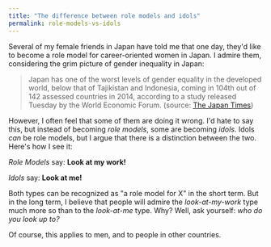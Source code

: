 ```yaml
---
title: "The difference between role models and idols"
permalink: role-models-vs-idols
---
```


Several of my female friends in Japan have told me that one day, they'd like to become a role model for career-oriented women in Japan. I admire them, considering the grim picture of gender inequality in Japan:

> Japan has one of the worst levels of gender equality in the developed world, below that of Tajikistan and Indonesia, coming in 104th out of 142 assessed countries in 2014, according to a study released Tuesday by the World Economic Forum. (source: [The Japan Times](http://www.japantimes.co.jp/news/2014/10/29/national/japan-remains-near-bottom-of-gender-gap-ranking/))

However, I often feel that some of them are doing it wrong. I'd hate to say this, but instead of becoming *role models*, some are becoming *idols*. Idols *can* be role models, but I argue that there is a distinction between the two. Here's how I see it:

*Role Models* say: **Look at my work!**

*Idols* say: **Look at me!**

Both types can be recognized as "a role model for X" in the short term. But in the long term, I believe that people will admire the *look-at-my-work* type much more so than to the *look-at-me* type. Why? Well, ask yourself: *who do you look up to?*

Of course, this applies to men, and to people in other countries.
